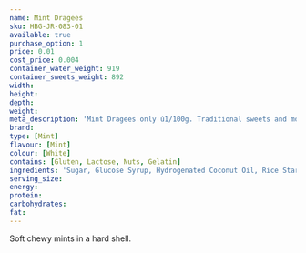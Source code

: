 ```yaml
---
name: Mint Dragees
sku: HBG-JR-083-01
available: true
purchase_option: 1
price: 0.01
cost_price: 0.004
container_water_weight: 919
container_sweets_weight: 892
width: 
height: 
depth: 
weight: 
meta_description: 'Mint Dragees only ú1/100g. Traditional sweets and more at Humbugs Confectionery Store. Specialists in satisfying your sweet tooth!'
brand: 
type: [Mint]
flavour: [Mint]
colour: [White]
contains: [Gluten, Lactose, Nuts, Gelatin]
ingredients: 'Sugar, Glucose Syrup, Hydrogenated Coconut Oil, Rice Starch, Flavour, Gum Arabic, Stabiliser: E473 E148. Beeswax Carnauba Wax'
serving_size: 
energy: 
protein: 
carbohydrates: 
fat: 
---
```

Soft chewy mints in a hard shell.
